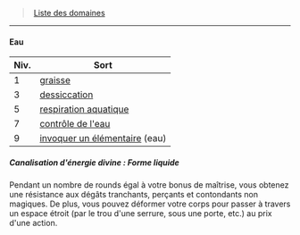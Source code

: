 ﻿---
!GenericItem
Name: Eau
Id: cleric_priest_hd.md#eau
ParentLink: cleric_priest_hd.md#liste-des-domaines
ParentName: Liste des domaines
NameLevel: 4
Attributes: {}
---
> [Liste des domaines](hd_cleric_priest_liste_des_domaines.md)

---

#### Eau

|Niv.|Sort|
|---|---|
|1|[graisse](hd_spells_graisse.md)|
|3|[dessiccation](hd_spells_dessiccation.md)|
|5|[respiration aquatique](hd_spells_respiration_aquatique.md)|
|7|[contrôle de l'eau](hd_spells_controle_de_leau.md)|
|9|[invoquer un élémentaire](hd_spells_invoquer_un_elementaire.md) (eau)|

##### Canalisation d'énergie divine : Forme liquide

Pendant un nombre de rounds égal à votre bonus de maîtrise, vous obtenez une résistance aux dégâts tranchants, perçants et contondants non magiques. De plus, vous pouvez déformer votre corps pour passer à travers un espace étroit (par le trou d'une serrure, sous une porte, etc.) au prix d'une action.

